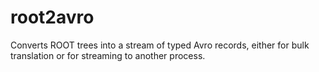 # root2avro
Converts ROOT trees into a stream of typed Avro records, either for bulk translation or for streaming to another process.
